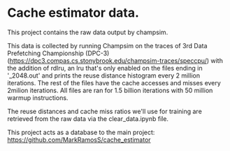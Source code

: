 # Cache estimator data.
This project contains the raw data output by champsim.

This data is collected by running Champsim on the traces of 3rd Data Prefetching Championship (DPC-3) (https://dpc3.compas.cs.stonybrook.edu/champsim-traces/speccpu/) with the addition of rdlru, an lru that's only enabled on the files ending in '_2048.out' and prints the reuse distance histogram every 2 million iterations. The rest of the files have the cache accesses and misses every 2milion iterations. All files are ran for 1.5 billion iterations with 50 million warmup instructions.

The reuse distances and cache miss ratios we'll use for training are retrieved from the raw data via the clear_data.ipynb file.

This project acts as a database to the main project: https://github.com/MarkRamosS/cache_estimator
